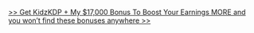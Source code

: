 <a href='https://ashrafulsaikat.com/kidzkdp-review/'> >> Get KidzKDP + My $17,000 Bonus To Boost Your Earnings MORE and you won’t find these bonuses anywhere >>
 </a> 
